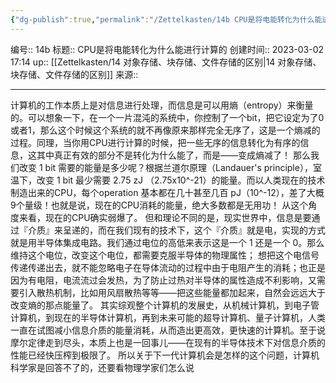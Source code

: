 ```yaml
---
{"dg-publish":true,"permalink":"/Zettelkasten/14b CPU是将电能转化为什么能进行计算的/","dgPassFrontmatter":true}
---
```


编号:: 14b
标题:: CPU是将电能转化为什么能进行计算的
创建时间:: 2023-03-02 17:14
up:: [[Zettelkasten/14 对象存储、块存储、文件存储的区别\|14 对象存储、块存储、文件存储的区别]]
来源:: 

---
计算机的工作本质上是对信息进行处理，而信息是可以用熵（entropy）来衡量的。可以想象一下，在一个一片混沌的系统中，你控制了一个bit，把它设定为了0或者1，那么这个时候这个系统的就不再像原来那样完全无序了，这是一个熵减的过程。同理，当你用CPU进行计算的时候，把一些无序的信息转化为有序的信息，这其中真正有效的部分不是转化为什么能了，而是——变成熵减了！ 那么我们改变 1 bit 需要的能量是多少呢？根据兰道尔原理（Landauer's principle），室温下，改变 1 bit 最少需要 2.75 zJ （2.75x10^-21）的能量。而以人类现在的技术制造出来的CPU，每个operation 基本都在几十甚至几百 pJ（10^-12），差了大概 9个量级！也就是说，现在的CPU消耗的能量，绝大多数都是无用功！ 从这个角度来看，现在的CPU确实弱爆了。 但和理论不同的是，现实世界中，信息是要通过『介质』来呈递的，而在我们现有的技术下，这个『介质』就是电，实现的方式就是用半导体集成电路。我们通过电位的高低来表示这是一个 1 还是一个 0。那么维持这个电位，改变这个电位，都需要克服半导体的物理属性； 想把这个电信号传递传递出去，就不能忽略电子在导体流动的过程中由于电阻产生的消耗；也正是因为有电阻，电流流过会发热，为了防止过热对半导体的属性造成不利影响，又需要引入散热机制，比如用风扇散热等等——把这些能量都加起来，自然会远远大于改变熵的那点能量了。
其实综观整个计算机的发展史，从机械计算机，到电子管计算机，到现在的半导体计算机，再到未来可能的超导计算机、量子计算机，人类一直在试图减小信息介质的能量消耗，从而造出更高效，更快速的计算机。至于说摩尔定律走到尽头，本质上也是一回事儿——在现有的半导体技术下对信息介质的性能已经快压榨到极限了。 所以关于下一代计算机会是怎样的这个问题，计算机科学家是回答不了的，还要看物理学家们怎么说